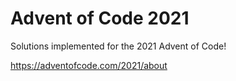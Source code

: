 # Advent of Code 2021

Solutions implemented for the 2021 Advent of Code!

https://adventofcode.com/2021/about
